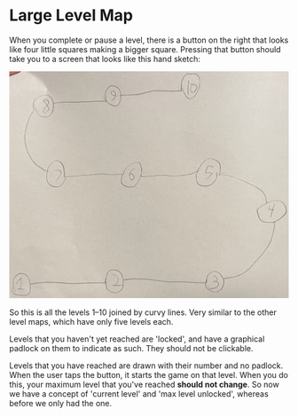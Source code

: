 # Large Level Map

When you complete or pause a level, there is a button on the right that looks
like four little squares making a bigger square. Pressing that button should
take you to a screen that looks like this hand sketch:

![Large level map](../../img/large-level-map.jpg)

So this is all the levels 1–10 joined by curvy lines. Very similar to the other
level maps, which have only five levels each.

Levels that you haven't yet reached are 'locked', and have a graphical padlock
on them to indicate as such. They should not be clickable.

Levels that you have reached are drawn with their number and no padlock. When
the user taps the button, it starts the game on that level. When you do this,
your maximum level that you've reached **should not change**. So now we have a
concept of 'current level' and 'max level unlocked', whereas before we only had
the one.
